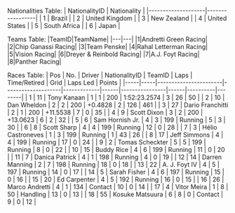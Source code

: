 Nationalities Table:
| NationalityID      | Nationality     |
|--------------------|-----------------|
| 1                  | Brazil          |
| 2                  | United Kingdom  |
| 3                  | New Zealand     |
| 4                  | United States   |
| 5                  | South Africa    |
| 6                  | Japan           |


Teams Table:
|TeamID|TeamName|
|---|---|
|1|Andretti Green Racing|
|2|Chip Ganassi Racing|
|3|Team Penske|
|4|Rahal Letterman Racing|
|5|Vision Racing|
|6|Dreyer & Reinbold Racing|
|7|A.J. Foyt Racing|
|8|Panther Racing|

Races Table:
| Pos | No. | Driver                | NationalityID      | TeamID      | Laps | Time/Retired   | Grid | Laps Led | Points |
|-----|-----|-----------------------|--------------------|-------------|------|----------------|------|----------|--------|
| 1   | 11  | Tony Kanaan           | 1                  | 1           | 200  | 1:52:23.2574   | 3    | 26       | 50     |
| 2   | 10  | Dan Wheldon           | 2                  | 2           | 200  | +0.4828        | 2    | 126      | 461    |
| 3   | 27  | Dario Franchitti      | 2                  | 1           | 200  | +11.5538       | 7    | 0        | 35     |
| 4   | 9   | Scott Dixon           | 3                  | 2           | 200  | +13.0623       | 6    | 2        | 32     |
| 5   | 6   | Sam Hornish Jr.       | 4                  | 3           | 199  | Running        | 5    | 3        | 30     |
| 6   | 8   | Scott Sharp           | 4                  | 4           | 199  | Running        | 12   | 0        | 28     |
| 7   | 3   | Hélio Castroneves     | 1                  | 3           | 199  | Running        | 1    | 43       | 26     |
| 8   | 17  | Jeff Simmons          | 4                  | 4           | 199  | Running        | 17   | 0        | 24     |
| 9   | 2   | Tomas Scheckter       | 5                  | 5           | 199  | Running        | 8    | 0        | 22     |
| 10  | 15  | Buddy Rice            | 4                  | 6           | 199  | Running        | 11   | 0        | 20     |
| 11  | 7   | Danica Patrick        | 4                  | 1           | 198  | Running        | 4    | 0        | 19     |
| 12  | 14  | Darren Manning        | 2                  | 7           | 198  | Running        | 18   | 0        | 18     |
| 13  | 22  | A. J. Foyt IV         | 4                  | 5           | 197  | Running        | 14   | 0        | 17     |
| 14  | 5   | Sarah Fisher          | 4                  | 6           | 197  | Running        | 15   | 0        | 16     |
| 15  | 20  | Ed Carpenter          | 4                  | 5           | 192  | Running        | 16   | 0        | 15     |
| 16  | 26  | Marco Andretti        | 4                  | 1           | 134  | Contact        | 10   | 0        | 14     |
| 17  | 4   | Vitor Meira           | 1                  | 8           | 50   | Handling       | 13   | 0        | 13     |
| 18  | 55  | Kosuke Matsuura       | 6                  | 8           | 0    | Contact        | 9    | 0        | 12     |